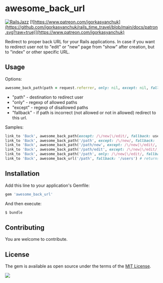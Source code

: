 # awesome_back_url

[![RailsJazz](https://github.com/igorkasyanchuk/rails_time_travel/blob/main/docs/my_other.svg?raw=true)](https://www.railsjazz.com)
[![https://www.patreon.com/igorkasyanchuk](https://github.com/igorkasyanchuk/rails_time_travel/blob/main/docs/patron.svg?raw=true)](https://www.patreon.com/igorkasyanchuk)

Redirect to proper back URL for your Rails applications. In case if you want to redirect user not to "edit" or "new" page from "show" after creation, but to "index" or other specific URL.

## Usage

Options:

```ruby
awesome_back_path(path = request.referrer, only: nil, except: nil, fallback: :back)
```

* "path" - destination to redirect user
* "only" -  regexp of allowed paths
* "except" - regexp of disallowed paths
* "fallback" - if path is incorrect (not allowed or not in allowed) redirect to this url.

Samples:


```ruby
link_to 'Back', awesome_back_path(except: /\/new|\/edit/, fallback: users_path) # returns '/users'
link_to 'Back', awesome_back_path('/path', except: /\/new/, fallback: '/users') # returns  '/path'
link_to 'Back', awesome_back_path('/path/new', except: /\/new|\/edit/, fallback: '/users') # returns '/users'
link_to 'Back', awesome_back_path('/path/edit', except: /\/new|\/edit/, fallback: '/users') # returns '/users'
link_to 'Back', awesome_back_path('/path', only: /\/new|\/edit/, fallback: '/users') # returns '/users'
link_to 'Back', awesome_back_url('/path', fallback: '/users') # returns '/path'    
```

## Installation

Add this line to your application's Gemfile:

```ruby
gem 'awesome_back_url'
```

And then execute:
```bash
$ bundle
```

## Contributing

You are welcome to contribute.

## License

The gem is available as open source under the terms of the [MIT License](https://opensource.org/licenses/MIT).

[<img src="https://github.com/igorkasyanchuk/rails_time_travel/blob/main/docs/more_gems.png?raw=true"
/>](https://www.railsjazz.com/)
